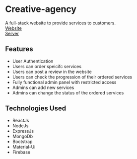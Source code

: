 # Creative-agency
A full-stack website to provide services to customers.<br/>
[Website](https://creative-agency-68ee7.web.app/)<br/>
[Server](https://ancient-depths-25434.herokuapp.com/)<br/>
## Features
- User  Authentication
- Users can order speicifc services
- Users can post a review in the website
- Users can check the progression of their ordered services
- Fully functional admin panel with restricted access
- Admins can add new services 
- Admins can change the status of the ordered services

## Technologies Used
- ReactJs
- NodeJs
- ExpressJs
- MongoDb
- Bootstrap
- Material-Ui
- Firebase